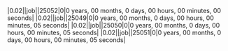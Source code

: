 |0.02||job||25052|0|0 years, 00 months, 0 days, 00 hours, 00 minutes, 00 seconds|
|0.02||job||25049|0|0 years, 00 months, 0 days, 00 hours, 00 minutes, 05 seconds|
|0.02||job||25050|0|0 years, 00 months, 0 days, 00 hours, 00 minutes, 05 seconds|
|0.02||job||25051|0|0 years, 00 months, 0 days, 00 hours, 00 minutes, 05 seconds|
